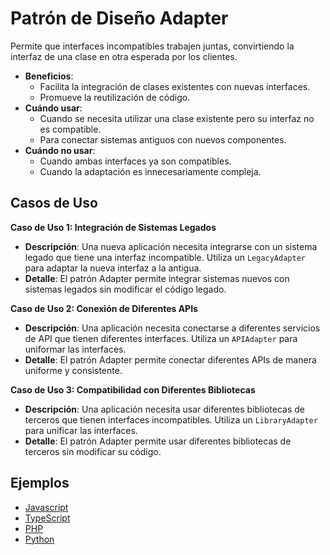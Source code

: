 # Patrón de Diseño Adapter

Permite que interfaces incompatibles trabajen juntas, convirtiendo la interfaz de una clase en otra esperada por los clientes.

- **Beneficios**:
  - Facilita la integración de clases existentes con nuevas interfaces.
  - Promueve la reutilización de código.
- **Cuándo usar**:
  - Cuando se necesita utilizar una clase existente pero su interfaz no es compatible.
  - Para conectar sistemas antiguos con nuevos componentes.
- **Cuándo no usar**:
  - Cuando ambas interfaces ya son compatibles.
  - Cuando la adaptación es innecesariamente compleja.

## Casos de Uso

**Caso de Uso 1: Integración de Sistemas Legados**

- **Descripción**: Una nueva aplicación necesita integrarse con un sistema legado que tiene una interfaz incompatible. Utiliza un `LegacyAdapter` para adaptar la nueva interfaz a la antigua.
- **Detalle**: El patrón Adapter permite integrar sistemas nuevos con sistemas legados sin modificar el código legado.

**Caso de Uso 2: Conexión de Diferentes APIs**

- **Descripción**: Una aplicación necesita conectarse a diferentes servicios de API que tienen diferentes interfaces. Utiliza un `APIAdapter` para uniformar las interfaces.
- **Detalle**: El patrón Adapter permite conectar diferentes APIs de manera uniforme y consistente.

**Caso de Uso 3: Compatibilidad con Diferentes Bibliotecas**

- **Descripción**: Una aplicación necesita usar diferentes bibliotecas de terceros que tienen interfaces incompatibles. Utiliza un `LibraryAdapter` para unificar las interfaces.
- **Detalle**: El patrón Adapter permite usar diferentes bibliotecas de terceros sin modificar su código.

## Ejemplos

- [Javascript](./examples/javascript.js)
- [TypeScript](./examples/typescript.ts)
- [PHP](./examples/php.php)
- [Python](./examples/python.py)
